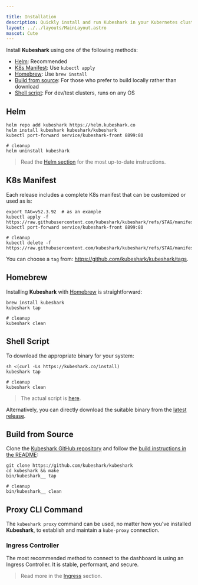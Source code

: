 ```yaml
---

title: Installation
description: Quickly install and run Kubeshark in your Kubernetes cluster using a streamlined CLI option.
layout: ../../layouts/MainLayout.astro
mascot: Cute
---
```


Install **Kubeshark** using one of the following methods:  
- [Helm](#helm): Recommended  
- [K8s Manifest](#k8s-manifest): Use `kubectl apply`  
- [Homebrew](#homebrew): Use `brew install` 
- [Build from source](#build-from-source): For those who prefer to build locally rather than download  
- [Shell script](#shell-script): For dev/test clusters, runs on any OS  

## Helm  

```shell  
helm repo add kubeshark https://helm.kubeshark.co  
helm install kubeshark kubeshark/kubeshark  
kubectl port-forward service/kubeshark-front 8899:80  

# cleanup  
helm uninstall kubeshark  
```  

> Read the [Helm section](https://github.com/kubeshark/kubeshark/blob/master/helm-chart/README.md) for the most up-to-date instructions.  

## K8s Manifest  

Each release includes a complete K8s manifest that can be customized or used as is:  
```shell  
export TAG=v52.3.92  # as an example
kubectl apply -f https://raw.githubusercontent.com/kubeshark/kubeshark/refs/$TAG/manifests/complete.yaml  
kubectl port-forward service/kubeshark-front 8899:80  

# cleanup  
kubectl delete -f https://raw.githubusercontent.com/kubeshark/kubeshark/refs/$TAG/manifests/complete.yaml  
```  

You can choose a `tag` from: https://github.com/kubeshark/kubeshark/tags.  

## Homebrew  

Installing **Kubeshark** with [Homebrew](https://formulae.brew.sh/formula/kubeshark) is straightforward:  
```shell  
brew install kubeshark  
kubeshark tap  

# cleanup  
kubeshark clean  
```  

## Shell Script  

To download the appropriate binary for your system:  
```shell  
sh <(curl -Ls https://kubeshark.co/install)  
kubeshark tap  

# cleanup  
kubeshark clean  
```  

> The actual script is [here](https://github.com/kubeshark/kubeshark/blob/master/install.sh).  

Alternatively, you can directly download the suitable binary from the [latest release](https://github.com/kubeshark/kubeshark/releases/latest).  

## Build from Source  

Clone the [Kubeshark GitHub repository](https://github.com/kubeshark/kubeshark) and follow the [build instructions in the README](https://github.com/kubeshark/kubeshark#building-from-source):  
```shell  
git clone https://github.com/kubeshark/kubeshark  
cd kubeshark && make  
bin/kubeshark__ tap  

# cleanup  
bin/kubeshark__ clean  
```  

## Proxy CLI Command  

The `kubeshark proxy` command can be used, no matter how you've installed **Kubeshark**, to establish and maintain a `kube-proxy` connection.  

### Ingress Controller  

The most recommended method to connect to the dashboard is using an Ingress Controller. It is stable, performant, and secure.  

> Read more in the [Ingress](/en/ingress) section.  
